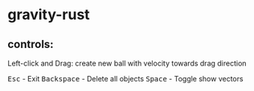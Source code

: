 # gravity-rust

## controls:
Left-click and Drag: create new ball with velocity towards drag direction

<kbd>Esc</kbd> - Exit
<kbd>Backspace</kbd> - Delete all objects
<kbd>Space</kbd> - Toggle show vectors
